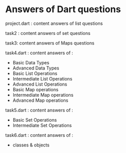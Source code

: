 # Answers of Dart questions

 project.dart : 
 content answers of list questions

 task2 : content answers of set questions 

 task3: content answers of Maps questions 

 task4.dart : content answers of :
  - Basic Data Types  
  - Advanced Data Types  
  - Basic List Operations  
  - Intermediate List Operations  
  - Advanced List Operations  
  - Basic Map operations
  - Intermediate Map operations 
  - Advanced Map operations 

 task5.dart : content answers of :
  - Basic Set Operations  
  - Intermediate Set Operations

 task6.dart : content answers of :
  - classes & objects





